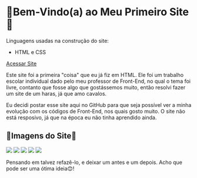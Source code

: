 <h1>🌼Bem-Vindo(a) ao Meu Primeiro Site🌼</h1>

Linguagens usadas na construção do site:
<ul>
  <li> HTML e CSS </li>
</ul>

<a href="https://primeirosite-leticiafranca.netlify.app/" target="_blank">Acessar Site</a>

Este site foi a primeira "coisa" que eu já fiz em HTML. Ele foi um trabalho escolar individual dado pelo meu professor de Front-End, no qual o tema foi livre, contanto que fosse algo que gostássemos muito, então resolvi fazer um site de um haras, já que amo cavalos.

Eu decidi postar esse site aqui no GitHub para que seja possível ver a minha evolução com os códigos de Front-End, nos quais gosto muito. O site não está resposivo, já que na época eu não tinha aprendido ainda.

<h2>🌼Imagens do Site🌼</h2>
<img src="https://user-images.githubusercontent.com/99284224/199636164-4b111425-6224-43e3-ac08-79c8f4738cc7.png">
<img src="https://user-images.githubusercontent.com/99284224/199636244-7d82ef47-1735-4637-b321-13ee02b368dc.png">
<img src="https://user-images.githubusercontent.com/99284224/199636342-577c95bb-b6ab-4bcd-a43c-0137a70d97e2.png">
<img src="https://user-images.githubusercontent.com/99284224/199636387-40d48043-a6e7-49f1-8fcc-771d626e0209.png">
<img src="https://user-images.githubusercontent.com/99284224/199636752-9f3febd4-b2ed-4419-9466-eb0bcff64e58.png">

Pensando em talvez refazê-lo, e deixar um antes e um depois. Acho que pode ser uma ótima ideia😊!
